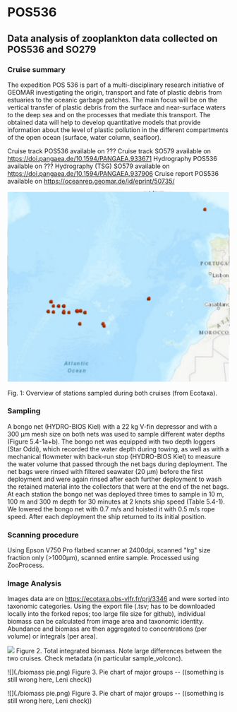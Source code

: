 # POS536

## Data analysis of zooplankton data collected on POS536 and SO279

### Cruise summary
The expedition POS 536 is part of a multi-disciplinary research initiative of GEOMAR
investigating the origin, transport and fate of plastic debris from estuaries to the oceanic garbage patches. The main focus will be on the vertical transfer of plastic debris from the surface and near-surface waters to the deep sea and on the processes that mediate this transport. The obtained data will help to develop quantitative models that provide information about the level of plastic pollution in the different compartments of the open ocean (surface, water column, seafloor).

Cruise track POS536 available on ???
Cruise track SO579 available on https://doi.pangaea.de/10.1594/PANGAEA.933671
Hydrography POS536 available on ???
Hydrography (TSG) SO579 available on https://doi.pangaea.de/10.1594/PANGAEA.937906
Cruise report POS536 available on https://oceanrep.geomar.de/id/eprint/50735/


![](./sample_map_ecotaxa.png)

Fig. 1: Overview of stations sampled during both cruises (from Ecotaxa).

### Sampling
A bongo net (HYDRO-BIOS Kiel) with a 22 kg V-fin depressor and with a 300 μm mesh size
on both nets was used to sample different water depths (Figure 5.4-1a+b). The bongo net was
equipped with two depth loggers (Star Oddi), which recorded the water depth during towing,
as well as with a mechanical flowmeter with back-run stop (HYDRO-BIOS Kiel) to measure
the water volume that passed through the net bags during deployment. The net bags were rinsed
with filtered seawater (20 μm) before the first deployment and were again rinsed after each
further deployment to wash the retained material into the collectors that were at the end of the
net bags. At each station the bongo net was deployed three times to sample in 10 m, 100 m and
300 m depth for 30 minutes at 2 knots ship speed (Table 5.4-1). We lowered the bongo net with
0.7 m/s and hoisted it with 0.5 m/s rope speed. After each deployment the ship returned to its
initial position.

### Scanning procedure
Using Epson V750 Pro flatbed scanner at 2400dpi, scanned "lrg" size fraction only (>1000µm), scanned entire sample. Processed using ZooProcess.

### Image Analysis
Images data are on https://ecotaxa.obs-vlfr.fr/prj/3346 and were sorted into taxonomic categories. Using the export file (.tsv; has to be downloaded locally into the forked repos; too large file size for github), individual biomass can be calculated from image area and taxonomic identity. Abundance and biomass are then aggregated to concentrations (per volume) or integrals (per area).


![](./total_biomass_bubble.png.png)
Figure 2. Total integrated biomass. Note large differences between the two cruises. Check metadata (in particular sample_volconc).

![](./biomass pie.png)
Figure 3. Pie chart of major groups -- ((something is still wrong here, Leni check))

![](./biomass pie.png)
Figure 3. Pie chart of major groups -- ((something is still wrong here, Leni check))
